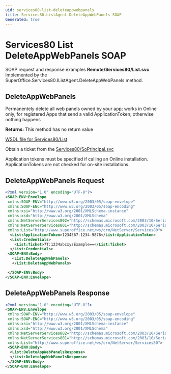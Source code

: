 ```yaml
---
uid: services80-list-deleteappwebpanels
title: Services80.ListAgent.DeleteAppWebPanels SOAP
Generated: true
---
```


# Services80 List DeleteAppWebPanels SOAP

SOAP request and response examples **Remote/Services80/List.svc**
Implemented by the <see cref="M:SuperOffice.Services80.IListAgent.DeleteAppWebPanels">SuperOffice.Services80.IListAgent.DeleteAppWebPanels</see> method.

## DeleteAppWebPanels

Permanentely delete all web panels owned by your app; works in Online only, for registered Apps that send a valid ApplicationToken; otherwise nothing happens


**Returns:** This method has no return value


[WSDL file for Services80/List](../Services80-List.md)

Obtain a ticket from the [Services80/SoPrincipal.svc](../SoPrincipal/index.md)

Application tokens must be specified if calling an Online installation. ApplicationTokens are not checked for on-site installations.

## DeleteAppWebPanels Request

```xml
<?xml version="1.0" encoding="UTF-8"?>
<SOAP-ENV:Envelope
 xmlns:SOAP-ENV="http://www.w3.org/2003/05/soap-envelope"
 xmlns:SOAP-ENC="http://www.w3.org/2003/05/soap-encoding"
 xmlns:xsi="http://www.w3.org/2001/XMLSchema-instance"
 xmlns:xsd="http://www.w3.org/2001/XMLSchema"
 xmlns:NetServerServices802="http://schemas.microsoft.com/2003/10/Serialization/Arrays"
 xmlns:NetServerServices801="http://schemas.microsoft.com/2003/10/Serialization/"
 xmlns:List="http://www.superoffice.net/ws/crm/NetServer/Services80">
  <List:ApplicationToken>1234567-1234-9876</List:ApplicationToken>
  <List:Credentials>
    <List:Ticket>7T:1234abcxyzExample==</List:Ticket>
  </List:Credentials>
 <SOAP-ENV:Body>
   <List:DeleteAppWebPanels>
   </List:DeleteAppWebPanels>

 </SOAP-ENV:Body>
</SOAP-ENV:Envelope>

```


## DeleteAppWebPanels Response

```xml
<?xml version="1.0" encoding="UTF-8"?>
<SOAP-ENV:Envelope
 xmlns:SOAP-ENV="http://www.w3.org/2003/05/soap-envelope"
 xmlns:SOAP-ENC="http://www.w3.org/2003/05/soap-encoding"
 xmlns:xsi="http://www.w3.org/2001/XMLSchema-instance"
 xmlns:xsd="http://www.w3.org/2001/XMLSchema"
 xmlns:NetServerServices802="http://schemas.microsoft.com/2003/10/Serialization/Arrays"
 xmlns:NetServerServices801="http://schemas.microsoft.com/2003/10/Serialization/"
 xmlns:List="http://www.superoffice.net/ws/crm/NetServer/Services80">
 <SOAP-ENV:Body>
  <List:DeleteAppWebPanelsResponse>
  </List:DeleteAppWebPanelsResponse>
 </SOAP-ENV:Body>
</SOAP-ENV:Envelope>

```

